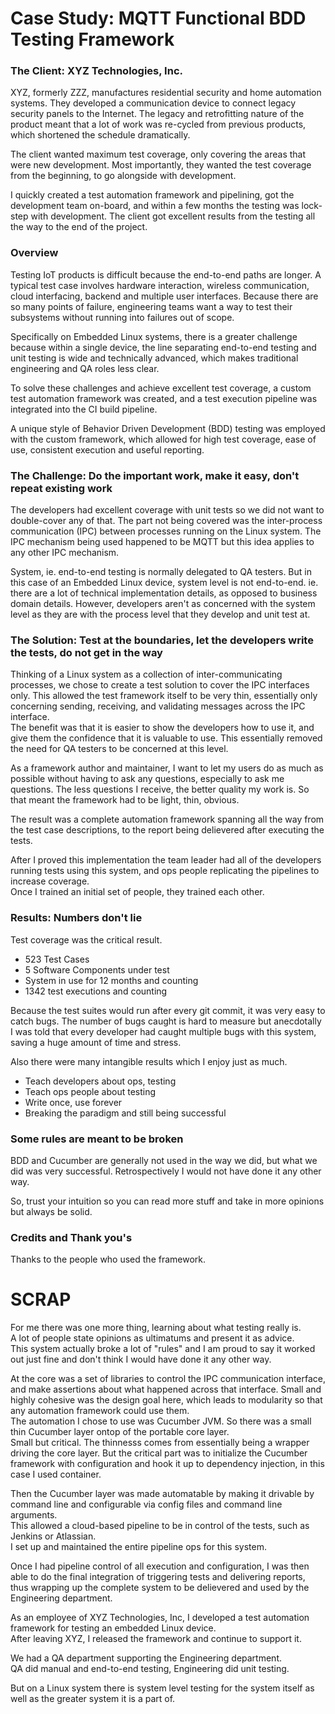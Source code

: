 # Case Study: MQTT Functional BDD Testing Framework  

### The Client:  XYZ Technologies, Inc.

XYZ, formerly ZZZ, manufactures residential security and home automation systems.
They developed a communication device to connect legacy security panels to the Internet.
The legacy and retrofitting nature of the product meant that a lot of work was re-cycled from previous products,
which shortened the schedule dramatically.  
  
The client wanted maximum test coverage, only covering the areas that were new development.
Most importantly, they wanted the test coverage from the beginning, to go alongside with development.  
  
  
I quickly created a test automation framework and pipelining, got the development team on-board,
and within a few months the testing was lock-step with development.  The client got excellent results
from the testing all the way to the end of the project.  

  
### Overview

Testing IoT products is difficult because the end-to-end paths are longer.
A typical test case involves hardware interaction, wireless communication,
cloud interfacing, backend and multiple user interfaces.
Because there are so many points of failure, engineering teams want a way to test their
subsystems without running into failures out of scope.  

Specifically on Embedded Linux systems, there is a greater challenge because within a single device,
the line separating end-to-end testing and unit testing is wide and technically advanced,
which makes traditional engineering and QA roles less clear.  

To solve these challenges and achieve excellent test coverage, a custom test automation framework
was created, and a test execution pipeline was integrated into the CI build pipeline.  
  
A unique style of Behavior Driven Development (BDD) testing was employed with the custom framework,
which allowed for high test coverage, ease of use, consistent execution and useful reporting.  



### The Challenge:  Do the important work, make it easy, don't repeat existing work

The developers had excellent coverage with unit tests so we did not want to double-cover any of that.
The part not being covered was the inter-process communication (IPC) between processes running on the Linux system.
The IPC mechanism being used happened to be MQTT but this idea applies to any other IPC mechanism.  

System, ie. end-to-end testing is normally delegated to QA testers.  But in this case of an Embedded Linux device,
system level is not end-to-end.  ie. there are a lot of technical implementation details, as opposed to business domain details.  However, developers aren't as concerned with the system level as they are with
the process level that they develop and unit test at.  

### The Solution:  Test at the boundaries, let the developers write the tests, do not get in the way
  
Thinking of a Linux system as a collection of inter-communicating processes, we chose to 
create a test solution to cover the IPC interfaces only.  This allowed the test framework itself to be
very thin, essentially only concerning sending, receiving, and validating messages across the IPC interface.  
The benefit was that it is easier to show the developers how to use it, and give them the confidence that
it is valuable to use.  This essentially removed the need for QA testers to be concerned at this level.  

As a framework author and maintainer, I want to let my users do as much as possible without having
to ask any questions, especially to ask me questions.  The less questions I receive, the better quality my work is.
So that meant the framework had to be light, thin, obvious.  
  
The result was a complete automation framework spanning all the way from the test case descriptions,
to the report being delievered after executing the tests.  
  
After I proved this implementation the team leader had all of the developers running tests using this system, 
and ops people replicating the pipelines to increase coverage.  
Once I trained an initial set of people, they trained each other.  


### Results:  Numbers don't lie

Test coverage was the critical result.  

* 523 Test Cases
* 5 Software Components under test
* System in use for 12 months and counting
* 1342 test executions and counting


Because the test suites would run after every git commit, it was very easy to catch bugs.
The number of bugs caught is hard to measure but anecdotally I was told that every 
developer had caught multiple bugs with this system, saving a huge amount of time and stress.  


Also there were many intangible results which I enjoy just as much.  

* Teach developers about ops, testing
* Teach ops people about testing
* Write once, use forever
* Breaking the paradigm and still being successful


### Some rules are meant to be broken

BDD and Cucumber are generally not used in the way we did, but what we did was very successful.
Retrospectively I would not have done it any other way.  
  
  
So, trust your intuition so you can read more stuff and take in more opinions but always be solid.
  
  
### Credits and Thank you's

Thanks to the people who used the framework.
  
  
# SCRAP
For me there was one more thing, learning about what testing really is.  
A lot of people state opinions as ultimatums and present it as advice.  
This system actually broke a lot of "rules" and I am proud to say it worked out just fine 
and don't think I would have done it any other way.  




At the core was a set of libraries to control the IPC communication interface, and make assertions about what happened
across that interface.  Small and highly cohesive was the design goal here, which leads to modularity so that any automation framework could use them.  
The automation I chose to use was Cucumber JVM.  So there was a small thin Cucumber layer ontop of the portable core layer.  
Small but critical.  The thinnesss comes from essentially being a wrapper driving the core layer.  But the critical part was to initialize the Cucumber framework with configuration and hook it up to dependency injection, in this case I used container.  

Then the Cucumber layer was made automatable by making it drivable by command line and configurable via config files and command line arguments.  
This allowed a cloud-based pipeline to be in control of the tests, such as Jenkins or Atlassian.  
I set up and maintained the entire pipeline ops for this system.
  
Once I had pipeline control of all execution and configuration, I was then able to do the final integration of
triggering tests and delivering reports, thus wrapping up the complete system to be delievered and used by
the Engineering department.  


As an employee of XYZ Technologies, Inc, I developed a test automation framework for testing an embedded Linux device.  
After leaving XYZ, I released the framework and continue to support it.  

  
We had a QA department supporting the Engineering department.  
QA did manual and end-to-end testing, Engineering did unit testing.  
  
But on a Linux system there is system level testing for the system itself as well as the greater system it is a part of.  
